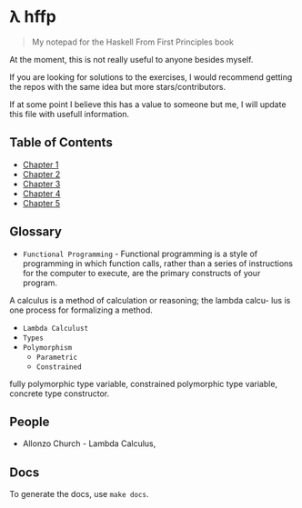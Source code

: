 # λ hffp
> My notepad for the Haskell From First Principles book

At the moment, this is not really useful to anyone besides myself.

If you are looking for solutions to the exercises, I would recommend getting the repos with the same idea but more stars/contributors.

If at some point I believe this has a value to someone but me, I will update this file with usefull information.

## Table of Contents

* [Chapter 1](chapter-1/exercises.md)
* [Chapter 2](chapter-2/exercises.md)
* [Chapter 3](chapter-3/exercises.md)
* [Chapter 4](chapter-4/exercises.md)
* [Chapter 5](chapter-5/exercises.md)
## Glossary

* `Functional Programming` - Functional programming is a style of programming in which function calls, rather than a series of instructions for the computer to execute, are the primary constructs of your program.

A calculus is a method of calculation or reasoning; 
the lambda calcu- lus is one process for formalizing a method.

* `Lambda Calculust`
* `Types`
* `Polymorphism` 
  * `Parametric`
  * `Constrained` 

 fully polymorphic type variable, 
 constrained polymorphic type variable, 
 concrete type constructor.


## People

* Allonzo Church - Lambda Calculus, 

## Docs

To generate the docs, use `make docs`.
